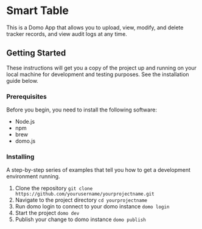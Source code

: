 # Smart Table

This is a Domo App that allows you to upload, view, modify, and delete tracker records, and view audit logs at any time.

## Getting Started

These instructions will get you a copy of the project up and running on your local machine for development and testing purposes. See the installation guide below.

### Prerequisites

Before you begin, you need to install the following software:

- Node.js
- npm
- brew
- domo.js

### Installing

A step-by-step series of examples that tell you how to get a development environment running.

1. Clone the repository
`git clone https://github.com/yourusername/yourprojectname.git`
2. Navigate to the project directory
`cd yourprojectname`
3. Run domo login to connect to your domo instance
`domo login`   
4. Start the project
`domo dev`
5. Publish your change to domo instance
`domo publish`
